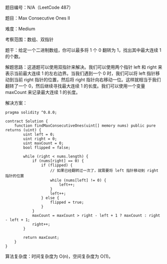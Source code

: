 题目编号：N/A（LeetCode 487）

题目：Max Consecutive Ones II

难度：Medium

考察范围：数组、双指针

题干：给定一个二进制数组，你可以最多将 1 个 0 翻转为 1，找出其中最大连续 1 的个数。

解题思路：这道题可以使用双指针来解决。我们可以使用两个指针 left 和 right 来表示当前最大连续 1 的左右边界。当我们遇到一个 0 时，我们可以将 left 指针移动到当前 right 指针的位置，然后将 right 指针向右移动一位。这样就相当于我们翻转了一个 0，然后继续寻找最大连续 1 的长度。我们可以使用一个变量 maxCount 来记录最大连续 1 的长度。

解决方案：

```
pragma solidity ^0.8.0;

contract Solution {
    function findMaxConsecutiveOnes(uint[] memory nums) public pure returns (uint) {
        uint left = 0;
        uint right = 0;
        uint maxCount = 0;
        bool flipped = false;
        
        while (right < nums.length) {
            if (nums[right] == 0) {
                if (flipped) {
                    // 如果已经翻转过一次了，就需要将 left 指针移动到 right 指针的位置
                    while (nums[left] != 0) {
                        left++;
                    }
                    left++;
                } else {
                    flipped = true;
                }
            }
            maxCount = maxCount > right - left + 1 ? maxCount : right - left + 1;
            right++;
        }
        
        return maxCount;
    }
}
```

算法复杂度：时间复杂度为 O(n)，空间复杂度为 O(1)。